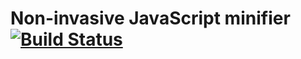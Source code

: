 # Non-invasive JavaScript minifier [![Build Status][travis-image]][travis-url]



[travis-image]: https://travis-ci.org/manvalls/nijm.svg?branch=master
[travis-url]: https://travis-ci.org/manvalls/nijm
